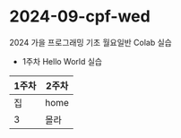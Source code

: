 # 2024-09-cpf-wed
2024 가을 프로그래밍 기초 월요일반 Colab 실습
* 1주차 Hello World 실습

| 1주차 | 2주차 |
|-----|-----|
| 집 | home |
| 3 | 몰라 |
